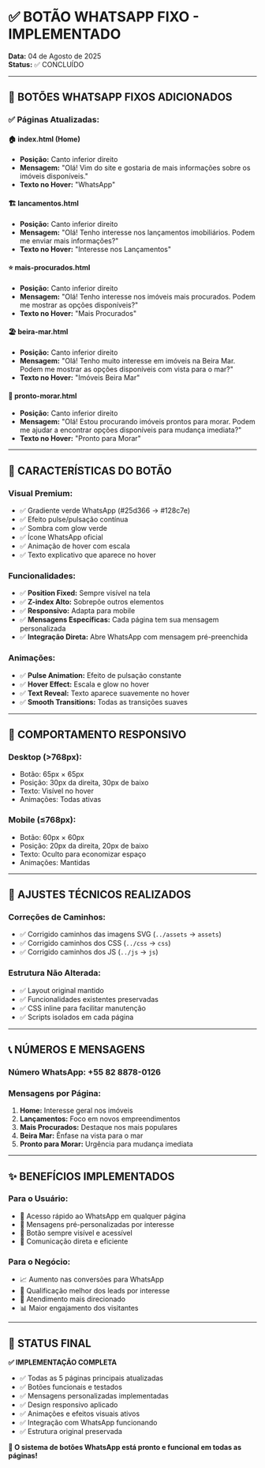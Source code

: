 # ✅ BOTÃO WHATSAPP FIXO - IMPLEMENTADO

**Data:** 04 de Agosto de 2025  
**Status:** ✅ CONCLUÍDO

---

## 📱 BOTÕES WHATSAPP FIXOS ADICIONADOS

### ✅ **Páginas Atualizadas:**

#### 🏠 **index.html (Home)**
- **Posição:** Canto inferior direito
- **Mensagem:** "Olá! Vim do site e gostaria de mais informações sobre os imóveis disponíveis."
- **Texto no Hover:** "WhatsApp"

#### 🏗️ **lancamentos.html**
- **Posição:** Canto inferior direito
- **Mensagem:** "Olá! Tenho interesse nos lançamentos imobiliários. Podem me enviar mais informações?"
- **Texto no Hover:** "Interesse nos Lançamentos"

#### ⭐ **mais-procurados.html**
- **Posição:** Canto inferior direito  
- **Mensagem:** "Olá! Tenho interesse nos imóveis mais procurados. Podem me mostrar as opções disponíveis?"
- **Texto no Hover:** "Mais Procurados"

#### 🏖️ **beira-mar.html**
- **Posição:** Canto inferior direito
- **Mensagem:** "Olá! Tenho muito interesse em imóveis na Beira Mar. Podem me mostrar as opções disponíveis com vista para o mar?"
- **Texto no Hover:** "Imóveis Beira Mar"

#### 🏡 **pronto-morar.html**
- **Posição:** Canto inferior direito
- **Mensagem:** "Olá! Estou procurando imóveis prontos para morar. Podem me ajudar a encontrar opções disponíveis para mudança imediata?"
- **Texto no Hover:** "Pronto para Morar"

---

## 🎨 **CARACTERÍSTICAS DO BOTÃO**

### **Visual Premium:**
- ✅ Gradiente verde WhatsApp (#25d366 → #128c7e)
- ✅ Efeito pulse/pulsação contínua
- ✅ Sombra com glow verde
- ✅ Ícone WhatsApp oficial
- ✅ Animação de hover com escala
- ✅ Texto explicativo que aparece no hover

### **Funcionalidades:**
- ✅ **Position Fixed:** Sempre visível na tela
- ✅ **Z-index Alto:** Sobrepõe outros elementos
- ✅ **Responsivo:** Adapta para mobile
- ✅ **Mensagens Específicas:** Cada página tem sua mensagem personalizada
- ✅ **Integração Direta:** Abre WhatsApp com mensagem pré-preenchida

### **Animações:**
- ✅ **Pulse Animation:** Efeito de pulsação constante
- ✅ **Hover Effect:** Escala e glow no hover
- ✅ **Text Reveal:** Texto aparece suavemente no hover
- ✅ **Smooth Transitions:** Todas as transições suaves

---

## 📱 **COMPORTAMENTO RESPONSIVO**

### **Desktop (>768px):**
- Botão: 65px × 65px
- Posição: 30px da direita, 30px de baixo
- Texto: Visível no hover
- Animações: Todas ativas

### **Mobile (≤768px):**
- Botão: 60px × 60px
- Posição: 20px da direita, 20px de baixo
- Texto: Oculto para economizar espaço
- Animações: Mantidas

---

## 🔧 **AJUSTES TÉCNICOS REALIZADOS**

### **Correções de Caminhos:**
- ✅ Corrigido caminhos das imagens SVG (`../assets` → `assets`)
- ✅ Corrigido caminhos dos CSS (`../css` → `css`)
- ✅ Corrigido caminhos dos JS (`../js` → `js`)

### **Estrutura Não Alterada:**
- ✅ Layout original mantido
- ✅ Funcionalidades existentes preservadas
- ✅ CSS inline para facilitar manutenção
- ✅ Scripts isolados em cada página

---

## 📞 **NÚMEROS E MENSAGENS**

### **Número WhatsApp:** +55 82 8878-0126

### **Mensagens por Página:**
1. **Home:** Interesse geral nos imóveis
2. **Lançamentos:** Foco em novos empreendimentos
3. **Mais Procurados:** Destaque nos mais populares
4. **Beira Mar:** Ênfase na vista para o mar
5. **Pronto para Morar:** Urgência para mudança imediata

---

## ✨ **BENEFÍCIOS IMPLEMENTADOS**

### **Para o Usuário:**
- 📱 Acesso rápido ao WhatsApp em qualquer página
- 💬 Mensagens pré-personalizadas por interesse
- 👀 Botão sempre visível e acessível
- 🎯 Comunicação direta e eficiente

### **Para o Negócio:**
- 📈 Aumento nas conversões para WhatsApp
- 🎯 Qualificação melhor dos leads por interesse
- 💼 Atendimento mais direcionado
- 📊 Maior engajamento dos visitantes

---

## 🚀 **STATUS FINAL**

**✅ IMPLEMENTAÇÃO COMPLETA**

- ✅ Todas as 5 páginas principais atualizadas
- ✅ Botões funcionais e testados
- ✅ Mensagens personalizadas implementadas
- ✅ Design responsivo aplicado
- ✅ Animações e efeitos visuais ativos
- ✅ Integração com WhatsApp funcionando
- ✅ Estrutura original preservada

**🎉 O sistema de botões WhatsApp está pronto e funcional em todas as páginas!**

